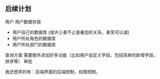 ## 后续计划

用户
用户数据存放
* 用户自己的数据库 (或许三者不止是叠加的关系，甚至可以减)
* 用户所处角色的数据库
* 用户所处部门的数据库

查询方案 需要额外添加好多功能（比如用户自定义字段，包括简单的新增字段，排序等）
审批

我还想弄的有：前端界面的后端控制，权限控制，
